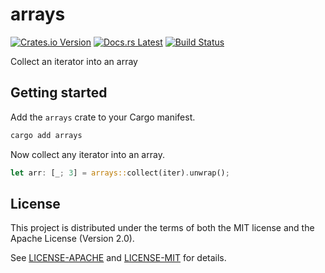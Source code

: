 <!-- Generated by cargo-onedoc. DO NOT EDIT. -->

# arrays

[![Crates.io Version](https://badgers.space/crates/version/arrays)](https://crates.io/crates/arrays)
[![Docs.rs Latest](https://badgers.space/badge/docs.rs/latest/blue)](https://docs.rs/arrays)
[![Build Status](https://badgers.space/github/checks/rossmacarthur/itermore?label=build)](https://github.com/rossmacarthur/itermore/actions/workflows/build.yaml)

Collect an iterator into an array

## Getting started

Add the `arrays` crate to your Cargo manifest.

```sh
cargo add arrays
```

Now collect any iterator into an array.

```rust
let arr: [_; 3] = arrays::collect(iter).unwrap();
```

## License

This project is distributed under the terms of both the MIT license and the Apache License (Version 2.0).

See [LICENSE-APACHE](LICENSE-APACHE) and [LICENSE-MIT](LICENSE-MIT) for details.
